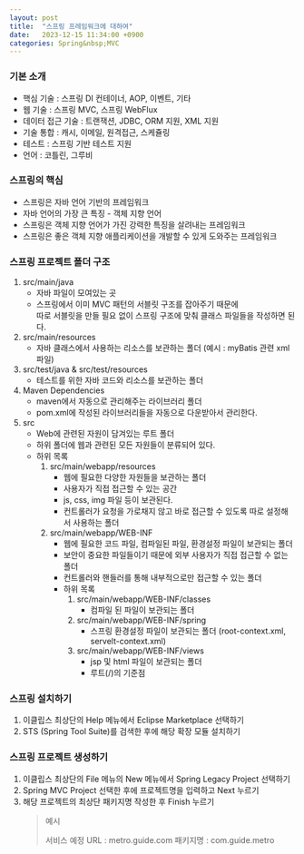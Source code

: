 ```yaml
---
layout: post
title:  "스프링 프레임워크에 대하여"
date:   2023-12-15 11:34:00 +0900
categories: Spring&nbsp;MVC
---
```


### 기본 소개

- 핵심 기술 : 스프링 DI 컨테이너, AOP, 이벤트, 기타
- 웹 기술 : 스프링 MVC, 스프링 WebFlux
- 데이터 접근 기술 : 트랜잭션, JDBC, ORM 지원, XML 지원
- 기술 통합 : 캐시, 이메일, 원격접근, 스케쥴링
- 테스트 : 스프링 기반 테스트 지원
- 언어 : 코틀린, 그루비

### 스프링의 핵심

- 스프링은 자바 언어 기반의 프레임워크
- 자바 언어의 가장 큰 특징 - 객체 지향 언어
- 스프링은 객체 지향 언어가 가진 강력한 특징을 살려내는 프레임워크
- 스프링은 좋은 객체 지향 애플리케이션을 개발할 수 있게 도와주는 프레임워크

### 스프링 프로젝트 폴더 구조

1. src/main/java
    - 자바 파일이 모여있는 곳
    - 스프링에서 이미 MVC 패턴의 서블릿 구조를 잡아주기 때문에  
    따로 서블릿을 만들 필요 없이 스프링 구조에 맞춰 클래스 파일들을 작성하면 된다.
2. src/main/resources
    - 자바 클래스에서 사용하는 리소스를 보관하는 폴더 (예시 : myBatis 관련 xml 파일)
3. src/test/java & src/test/resources
    - 테스트를 위한 자바 코드와 리소스를 보관하는 폴더
4. Maven Dependencies
    - maven에서 자동으로 관리해주는 라이브러리 폴더
    - pom.xml에 작성된 라이브러리들을 자동으로 다운받아서 관리한다.
5. src
    - Web에 관련된 자원이 담겨있는 루트 폴더
    - 하위 폴더에 웹과 관련된 모든 자원들이 분류되어 있다.
    - 하위 목록
        1. src/main/webapp/resources
            - 웹에 필요한 다양한 자원들을 보관하는 폴더
            - 사용자가 직접 접근할 수 있는 공간
            - js, css, img 파일 등이 보관된다.
            - 컨트롤러가 요청을 가로채지 않고 바로 접근할 수 있도록 따로 설정해서 사용하는 폴더
        2. src/main/webapp/WEB-INF
            - 웹에 필요한 코드 파일, 컴파일된 파일, 환경설정 파일이 보관되는 폴더
            - 보안이 중요한 파일들이기 때문에 외부 사용자가 직접 접근할 수 없는 폴더
            - 컨트롤러와 핸들러를 통해 내부적으로만 접근할 수 있는 폴더
            - 하위 목록
                1. src/main/webapp/WEB-INF/classes
                    - 컴파일 된 파일이 보관되는 폴더
                2. src/main/webapp/WEB-INF/spring
                    - 스프링 환경설정 파일이 보관되는 폴더 (root-context.xml, servelt-context.xml)
                3. src/main/webapp/WEB-INF/views
                    - jsp 및 html 파일이 보관되는 폴더
                    - 루트(/)의 기준점

### 스프링 설치하기

1. 이클립스 최상단의 Help 메뉴에서 Eclipse Marketplace 선택하기
2. STS (Spring Tool Suite)를 검색한 후에 해당 확장 모듈 설치하기

### 스프링 프로젝트 생성하기

1. 이클립스 최상단의 File 메뉴의 New 메뉴에서 Spring Legacy Project 선택하기
2. Spring MVC Project 선택한 후에 프로젝트명을 입력하고 Next 누르기
3. 해당 프로젝트의 최상단 패키지명 작성한 후 Finish 누르기
    > 예시
    >
    >서비스 예정 URL : metro.guide.com
    >패키지명 : com.guide.metro